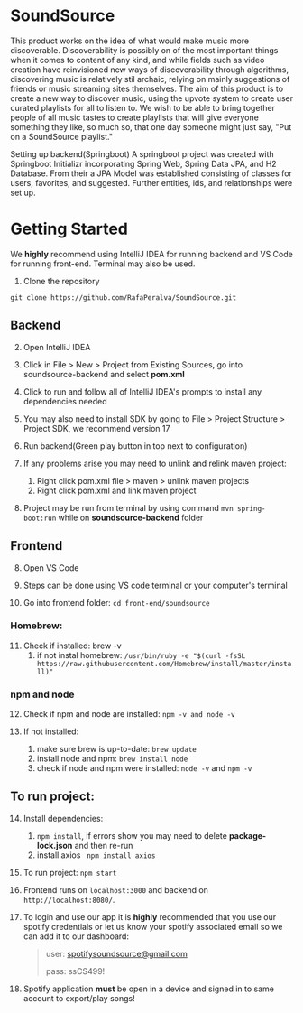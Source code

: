 # SoundSource

This product works on the idea of what would make music more discoverable.
Discoverability is possibly on of the most important things when it comes to content of any kind,
and while fields such as video creation have reinvisioned new ways of discoverability through algorithms,
discovering music is relatively stil archaic, relying on mainly suggestions of friends or music streaming
sites themselves. The aim of this product is to create a new way to discover music, using the upvote system
to create user curated playlists for all to listen to. We wish to be able to bring together people of all
music tastes to create playlists that will give everyone something they like, so much so, that one day
someone might just say, "Put on a SoundSource playlist."

Setting up backend(Springboot)
A springboot project was created with Springboot Initializr incorporating Spring Web, Spring Data JPA, and H2 Database. From their a JPA Model was established consisting of classes for users, favorites, and suggested. Further entities, ids, and relationships were set up.

# Getting Started

We **highly** recommend using IntelliJ IDEA for running backend and VS Code for running front-end.
Terminal may also be used.

1. Clone the repository

`git clone https://github.com/RafaPeralva/SoundSource.git`

## Backend

2. Open IntelliJ IDEA

3. Click in File > New > Project from Existing Sources, go into soundsource-backend and select **pom.xml**

4. Click to run and follow all of IntelliJ IDEA's prompts to install any dependencies needed

5. You may also need to install SDK by going to File > Project Structure > Project SDK, we recommend version 17

6. Run backend(Green play button in top next to configuration)

7. If any problems arise you may need to unlink and relink maven project:

   1. Right click pom.xml file > maven > unlink maven projects
   2. Right click pom.xml and link maven project

8. Project may be run from terminal by using command `mvn spring-boot:run` while on **soundsource-backend** folder

## Frontend

8. Open VS Code

9. Steps can be done using VS code terminal or your computer's terminal

10. Go into frontend folder: `cd front-end/soundsource`

### Homebrew:

11. Check if installed: brew -v
    1. if not instal homebrew: `/usr/bin/ruby -e "$(curl -fsSL https://raw.githubusercontent.com/Homebrew/install/master/install)"`

### npm and node

12. Check if npm and node are installed: `npm -v and node -v`

13. If not installed:
    1. make sure brew is up-to-date: `brew update`
    2. install node and npm: `brew install node`
    3. check if node and npm were installed: `node -v` and `npm -v`

## To run project:

14. Install dependencies:

    1. `npm install`, if errors show you may need to delete **package-lock.json** and then re-run
    2. install axios ` npm install axios`

15. To run project: `npm start`

16. Frontend runs on `localhost:3000` and backend on `http://localhost:8080/`.

17. To login and use our app it is **highly** recommended that you use our spotify credentials or let us know your spotify associated email so we can add it to our dashboard:

    > user: spotifysoundsource@gmail.com
    >
    > pass: ssCS499!

18. Spotify application **must** be open in a device and signed in to same account to export/play songs!
